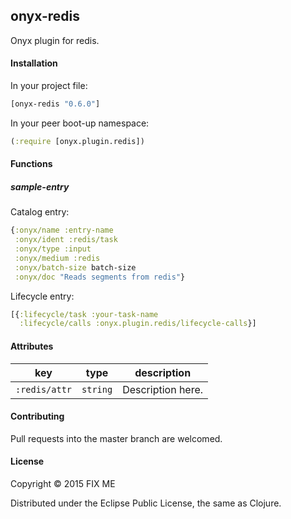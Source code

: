 ## onyx-redis

Onyx plugin for redis.

#### Installation

In your project file:

```clojure
[onyx-redis "0.6.0"]
```

In your peer boot-up namespace:

```clojure
(:require [onyx.plugin.redis])
```

#### Functions

##### sample-entry

Catalog entry:

```clojure
{:onyx/name :entry-name
 :onyx/ident :redis/task
 :onyx/type :input
 :onyx/medium :redis
 :onyx/batch-size batch-size
 :onyx/doc "Reads segments from redis"}
```

Lifecycle entry:

```clojure
[{:lifecycle/task :your-task-name
  :lifecycle/calls :onyx.plugin.redis/lifecycle-calls}]
```

#### Attributes

|key                           | type      | description
|------------------------------|-----------|------------
|`:redis/attr`            | `string`  | Description here.

#### Contributing

Pull requests into the master branch are welcomed.

#### License

Copyright © 2015 FIX ME

Distributed under the Eclipse Public License, the same as Clojure.
